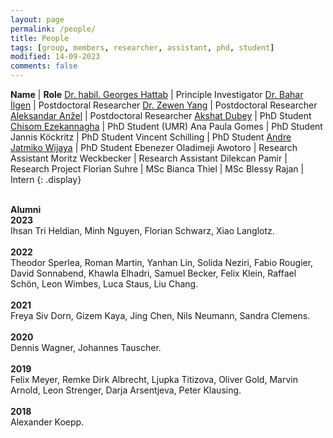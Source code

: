 ```yaml
---
layout: page
permalink: /people/
title: People
tags: [group, members, researcher, assistant, phd, student]
modified: 14-09-2023
comments: false
---
```


**Name**    | **Role**
[Dr. habil. Georges Hattab](/hattab)  | Principle Investigator
[Dr. Bahar İlgen](https://scholar.google.com/citations?hl=en&user=dTdqws0AAAAJ)  | Postdoctoral Researcher
[Dr. Zewen Yang](https://scholar.google.com/citations?user=DbuBsVUAAAAJ&hl)  | Postdoctoral Researcher
[Aleksandar Anžel](https://aanzel.github.io)  | Postdoctoral Researcher
[Akshat Dubey](https://www.linkedin.com/in/akshat-dubey-5983b2185/)  | PhD Student
[Chisom Ezekannagha](https://sombiri.github.io)  | PhD Student (UMR)
Ana Paula Gomes  | PhD Student
Jannis Köckritz  | PhD Student
Vincent Schilling  | PhD Student
[Andre Jatmiko Wijaya](https://www.linkedin.com/in/andre-jatmiko-wijaya-9a0296107/)  | PhD Student
Ebenezer Oladimeji Awotoro  | Research Assistant
Moritz Weckbecker  | Research Assistant
Dilekcan Pamir  | Research Project
Florian Suhre  | MSc
Bianca Thiel  | MSc
Blessy Rajan  | Intern
{: .display}
<br/>
<br/>

**Alumni**
<br/>
**2023**
<br/>
Ihsan Tri Heldian, Minh Nguyen, Florian Schwarz, Xiao Langlotz.
<br/>
<br/>
**2022**
<br/>
Theodor Sperlea, Roman Martin, Yanhan Lin, Solida Neziri, Fabio Rougier, David Sonnabend, Khawla Elhadri, Samuel Becker, Felix Klein, Raffael Schön, Leon Wimbes, Luca Staus, Liu Chang.
<br/>
<br/>
**2021**
<br/>
Freya Siv Dorn, Gizem Kaya, Jing Chen, Nils Neumann, Sandra Clemens.
<br/>
<br/>
**2020**
<br/>
Dennis Wagner, Johannes Tauscher.
<br/>
<br/>
‌**2019**
<br/>
Felix Meyer, Remke Dirk Albrecht, Ljupka Titizova, Oliver Gold, Marvin Arnold, Leon Strenger, Darja Arsentjeva, Peter Klausing.
<br/>
<br/>
**2018**
<br/>
Alexander Koepp.